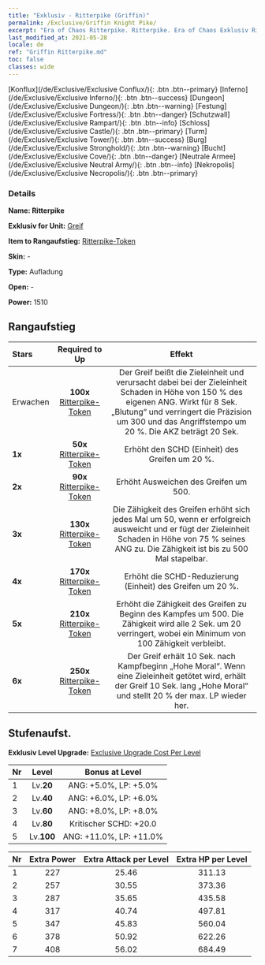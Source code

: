 ```yaml
---
title: "Exklusiv - Ritterpike (Griffin)"
permalink: /Exclusive/Griffin Knight Pike/
excerpt: "Era of Chaos Ritterpike. Ritterpike. Era of Chaos Exklusiv Ritterpike. Greif Exklusiv."
last_modified_at: 2021-05-28
locale: de
ref: "Griffin Ritterpike.md"
toc: false
classes: wide
---
```

 [Konflux](/de/Exclusive/Exclusive Conflux/){: .btn .btn--primary} [Inferno](/de/Exclusive/Exclusive Inferno/){: .btn .btn--success} [Dungeon](/de/Exclusive/Exclusive Dungeon/){: .btn .btn--warning} [Festung](/de/Exclusive/Exclusive Fortress/){: .btn .btn--danger} [Schutzwall](/de/Exclusive/Exclusive Rampart/){: .btn .btn--info} [Schloss](/de/Exclusive/Exclusive Castle/){: .btn .btn--primary} [Turm](/de/Exclusive/Exclusive Tower/){: .btn .btn--success} [Burg](/de/Exclusive/Exclusive Stronghold/){: .btn .btn--warning} [Bucht](/de/Exclusive/Exclusive Cove/){: .btn .btn--danger} [Neutrale Armee](/de/Exclusive/Exclusive Neutral Army/){: .btn .btn--info} [Nekropolis](/de/Exclusive/Exclusive Necropolis/){: .btn .btn--primary} 

### Details
 **Name: Ritterpike** 

 **Exklusiv for Unit:** [Greif](/de/units/Griffin/) 

 **Item to Rangaufstieg:** [Ritterpike-Token](/ItemsDE/con_916/)

 **Skin:** -

 **Type:** Aufladung

 **Open:** -

 **Power:** 1510

## Rangaufstieg

  |     Stars    |  Required to Up | Effekt |
  |:-------------|:---------------:|:---------------:|
  |  Erwachen  | **100x** [Ritterpike-Token](/ItemsDE/con_916/) | <Schnabelhieb> Der Greif beißt die Zieleinheit und verursacht dabei bei der Zieleinheit Schaden in Höhe von 150 % des eigenen ANG. Wirkt für 8 Sek. „Blutung“ und verringert die Präzision um 300 und das Angriffstempo um 20 %. Die AKZ beträgt 20 Sek. |
  | **1x** <i class="fas fa-star"/> | **50x** [Ritterpike-Token](/ItemsDE/con_916/) | Erhöht den SCHD (Einheit) des Greifen um 20 %. |
  | **2x** <i class="fas fa-star"/> | **90x** [Ritterpike-Token](/ItemsDE/con_916/) | Erhöht Ausweichen des Greifen um 500. |
  | **3x** <i class="fas fa-star"/> | **130x** [Ritterpike-Token](/ItemsDE/con_916/) | <Luftrolle> Die Zähigkeit des Greifen erhöht sich jedes Mal um 50, wenn er erfolgreich ausweicht und er fügt der Zieleinheit Schaden in Höhe von 75 % seines ANG zu. Die Zähigkeit ist bis zu 500 Mal stapelbar. |
  | **4x** <i class="fas fa-star"/> | **170x** [Ritterpike-Token](/ItemsDE/con_916/) | Erhöht die SCHD-Reduzierung (Einheit) des Greifen um 20 %. |
  | **5x** <i class="fas fa-star"/> | **210x** [Ritterpike-Token](/ItemsDE/con_916/) | Erhöht die Zähigkeit des Greifen zu Beginn des Kampfes um 500. Die Zähigkeit wird alle 2 Sek. um 20 verringert, wobei ein Minimum von 100 Zähigkeit verbleibt. |
  | **6x** <i class="fas fa-star"/> | **250x** [Ritterpike-Token](/ItemsDE/con_916/) | <Tierische Instinkte> Der Greif erhält 10 Sek. nach Kampfbeginn „Hohe Moral“. Wenn eine Zieleinheit getötet wird, erhält der Greif 10 Sek. lang „Hohe Moral“ und stellt 20 % der max. LP wieder her. |


## Stufenaufst.
 **Exklusiv Level Upgrade:** [Exclusive Upgrade Cost Per Level](/Exclusive/ExclusiveUpgradeCostPerLevel/)

  |  Nr  |   Level  | Bonus at Level |
  |:-----|:--------:|:--------------:|
  | 1 | Lv.**20** | ANG: +5.0%, LP: +5.0% |
  | 2 | Lv.**40** | ANG: +6.0%, LP: +6.0% |
  | 3 | Lv.**60** | ANG: +8.0%, LP: +8.0% |
  | 4 | Lv.**80** | Kritischer SCHD: +20.0 |
  | 5 | Lv.**100** | ANG: +11.0%, LP: +11.0% |


  |  Nr  |  Extra Power | Extra Attack per Level | Extra HP per Level |
  |:-----|:--------:|:--------:|:--------:|
  | 1 | 227 | 25.46 | 311.13 |
  | 2 | 257 | 30.55 | 373.36 |
  | 3 | 287 | 35.65 | 435.58 |
  | 4 | 317 | 40.74 | 497.81 |
  | 5 | 347 | 45.83 | 560.04 |
  | 6 | 378 | 50.92 | 622.26 |
  | 7 | 408 | 56.02 | 684.49 |


